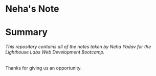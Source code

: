 # Neha's Note
# Summary 
###### This repository contains all of the notes taken by Neha Yadav for the Lighthouse Labs Web Development Bootcamp.
 Thanks for giving us an opportunity.


